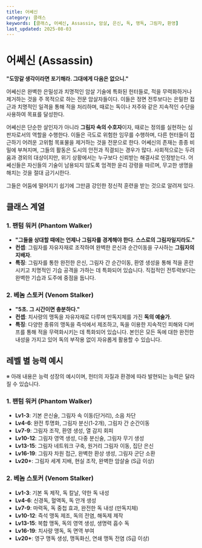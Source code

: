 ```yaml
---
title: 어쎄신
category: 클래스
keywords: [클래스, 어쎄신, Assassin, 암살, 은신, 독, 맹독, 그림자, 환영]
last_updated: 2025-08-03
---
```


# 어쎄신 (Assassin)

**"도망갈 생각이라면 포기해라. 그대에게 다음은 없으니."**

어쎄신은 완벽한 은밀성과 치명적인 암살 기술에 특화된 헌터들로, 적을 무력화하거나 제거하는 것을 주 목적으로 하는 전문 암살자들이다. 이들은 정면 전투보다는 은밀한 접근과 치명적인 일격을 통해 적을 처리하며, 때로는 독이나 저주와 같은 지속적인 수단을 사용하여 목표를 달성한다.

어쎄신은 단순한 살인자가 아니라 **그림자 속의 수호자**이자, 때로는 정의를 실현하는 심판자로서의 역할을 수행한다. 이들은 극도로 위험한 임무를 수행하며, 다른 헌터들이 접근하기 어려운 고위험 목표물을 제거하는 것을 전문으로 한다. 어쎄신의 존재는 종종 비밀에 부쳐지며, 그들의 활동은 도시의 안전과 직결되는 경우가 많다. 사회적으로는 두려움과 경외의 대상이지만, 위기 상황에서는 누구보다 신뢰받는 해결사로 인정받는다. 어쎄신들은 자신들의 기술이 남용되지 않도록 엄격한 윤리 강령을 따르며, 무고한 생명을 해치는 것을 절대 금기시한다.

그들은 어둠에 떨어지기 쉽기에 그만큼 강인한 정신적 훈련을 받는 것으로 알려져 있다.

## 클래스 계열

### 1. 팬텀 워커 (Phantom Walker)

- **"그들을 상대할 때에는 언제나 그림자를 경계해야 한다. 스스로의 그림자일지라도."**
- **컨셉**: 그림자를 자유자재로 조작하여 완벽한 은신과 순간이동을 구사하는 **그림자의 지배자**.
- **특징**: 그림자를 통한 완전한 은신, 그림자 간 순간이동, 환영 생성을 통해 적을 혼란시키고 치명적인 기습 공격을 가하는 데 특화되어 있습니다. 직접적인 전투력보다는 완벽한 기습과 도주에 중점을 둡니다.

### 2. 베놈 스토커 (Venom Stalker)

- **"5초. 그 시간이면 충분하다."**
- **컨셉**: 치사량의 맹독을 자유자재로 다루며 만독지체를 가진 **독의 예술가**.
- **특징**: 다양한 종류의 맹독을 즉석에서 제조하고, 독을 이용한 지속적인 피해와 디버프를 통해 적을 무력화시키는 데 특화되어 있습니다. 본인은 모든 독에 대한 완전한 내성을 가지고 있어 독의 부작용 없이 자유롭게 활용할 수 있습니다.

## 레벨 별 능력 예시

※ 아래 내용은 능력 성장의 예시이며, 헌터의 자질과 환경에 따라 발현되는 능력은 달라질 수 있습니다.

### 1. 팬텀 워커 (Phantom Walker)

- **Lv1-3**: 기본 은신술, 그림자 속 이동(단거리), 소음 차단
- **Lv4-6**: 완전 투명화, 그림자 분신(1-2개), 그림자 간 순간이동
- **Lv7-9**: 그림자 조작, 환영 생성, 열 감지 회피
- **Lv10-12**: 그림자 영역 생성, 다중 분신술, 그림자 무기 생성
- **Lv13-15**: 그림자 네트워크 구축, 원거리 그림자 이동, 집단 은신
- **Lv16-19**: 그림자 차원 접근, 완벽한 환상 생성, 그림자 군단 소환
- **Lv20+**: 그림자 세계 지배, 현실 조작, 완벽한 암살술 (S급 이상)

### 2. 베놈 스토커 (Venom Stalker)

- **Lv1-3**: 기본 독 제작, 독 칼날, 약한 독 내성
- **Lv4-6**: 신경독, 혈액독, 독 안개 생성
- **Lv7-9**: 마력독, 독 중첩 효과, 완전한 독 내성 (만독지체)
- **Lv10-12**: 즉석 맹독 제조, 독의 전염, 해독제 제작
- **Lv13-15**: 복합 맹독, 독의 영역 생성, 생명력 흡수 독
- **Lv16-19**: 치사량 맹독, 독 면역 부여
- **Lv20+**: 영구 맹독 생성, 맹독화신, 연쇄 맹독 전염 (S급 이상)
